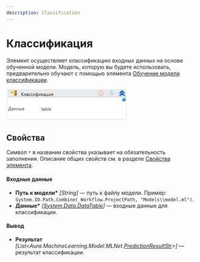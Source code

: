 ```yaml
---
description: Classification
---
```


# Классификация

Элемент осуществляет классификацию входных данных на основе обученной модели. Модель, которую вы будете использовать, предварительно обучают с помощью элемента [Обучение модели классификации](https://docs.primo-rpa.ru/primo-rpa/g_elements/el_extra/els_machine_learning/el_classification_study).

![](<../../../.gitbook/assets/image (216).png>)

## Свойства
Символ `*` в названии свойства указывает на обязательность заполнения. Описание общих свойств см. в разделе [Свойства элемента](https://docs.primo-rpa.ru/primo-rpa/primo-studio/process/elements#svoistva-elementa).

#### Входные данные

* **Путь к модели\*** *[String]* — путь к файлу модели. Пример: `System.IO.Path.Combine(_Workflow.ProjectPath, "Models\\model.ml")`.
* **Данные\*** *[[System.Data.DataTable](https://learn.microsoft.com/ru-ru/dotnet/api/system.data.datatable?view=net-8.0&viewFallbackFrom=net-4.6.1)]* — входные данные для классификации.

#### Вывод

* **Результат** *[List<Aura.MachineLearning.Model.MLNet.[PredictionResultStr](https://docs.primo-rpa.ru/primo-rpa/g_elements/el_extra/els_machine_learning/datatypes/predictionresultstr)>]* — результат классификации.
